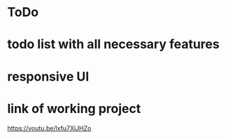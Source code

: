 # ToDo
# todo list with all necessary features
# responsive UI

# link of working project
https://youtu.be/lxfu7XiJHZo

